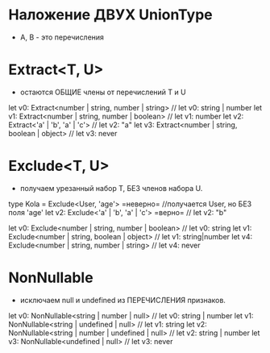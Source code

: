 # Наложение ДВУХ UnionType
- A, B - это перечисления


# Extract<T, U>
- остаются ОБЩИЕ члены от перечислений T и U

let v0: Extract<number | string, number | string>        // let v0: string | number
let v1: Extract<number | string, number | boolean>       // let v1: number
let v2: Extract<'a' | 'b', 'a' | 'c'>                    // let v2: "a"
let v3: Extract<number | string, boolean | object>       // let v3: never



# Exclude<T, U>
- получаем урезанный набор T, БЕЗ членов набора U.

type Kola = Exclude<User, 'age'>   =неверно=           //получается User, но БЕЗ поля 'age'
let v2: Exclude<'a' | 'b', 'a' | 'c'>   =верно=        // let v2: "b"

let v0: Exclude<number | string, number | boolean>        // let v0: string
let v1: Exclude<number | string, boolean | object>        // let v1: string|number
let v4: Exclude<number | string, number | string>         // let v4: never



# NonNullable
- исключаем null и undefined из ПЕРЕЧИСЛЕНИЯ признаков.

let v0: NonNullable<string | number | null>                    // let v0: string | number
let v1: NonNullable<string | undefined | null>                  // let v1: string
let v2: NonNullable<string | number | undefined | null>         // let v2: string | number
let v3: NonNullable<undefined | null>                         // let v3: never
